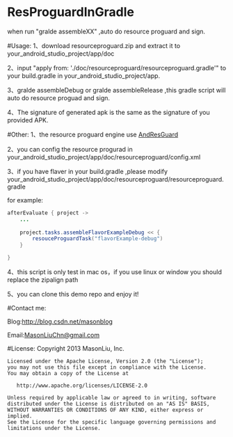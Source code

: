 # ResProguardInGradle
when run "gralde assembleXX" ,auto do resource proguard and sign.

#Usage: 
1、download resourceproguard.zip and extract it to your_android_studio_project/app/doc

2、input "apply from: './doc/resourceproguard/resourceproguard.gradle'" to your build.gradle in your_android_studio_project/app. 

3、gralde assembleDebug or gralde assembleRelease ,this gradle script will auto do resource proguad and sign.

4、The signature of generated apk is the same as the signature of you provided APK.

#Other:
1、the resource proguard engine use [AndResGuard](https://github.com/shwenzhang/AndResGuard)

2、you can config the resource progurad in your_android_studio_project/app/doc/resourceproguard/config.xml

3、if you have flaver in your build.gradle ,please modify your_android_studio_project/app/doc/resourceproguard/resourceproguard.gradle

for example:
```java
afterEvaluate { project ->
    ...
    
    project.tasks.assembleFlavorExampleDebug << {
        resouceProguardTask("flavorExample-debug")
    }

}
```
4、this script is only test in mac os，if you use linux or window you should replace the zipalign path

5、you can clone this demo repo and enjoy it!

#Contact me:

Blog:http://blog.csdn.net/masonblog

Email:MasonLiuChn@gmail.com

#License:
    Copyright 2013 MasonLiu, Inc.

    Licensed under the Apache License, Version 2.0 (the "License");
    you may not use this file except in compliance with the License.
    You may obtain a copy of the License at

       http://www.apache.org/licenses/LICENSE-2.0

    Unless required by applicable law or agreed to in writing, software
    distributed under the License is distributed on an "AS IS" BASIS,
    WITHOUT WARRANTIES OR CONDITIONS OF ANY KIND, either express or implied.
    See the License for the specific language governing permissions and
    limitations under the License.


